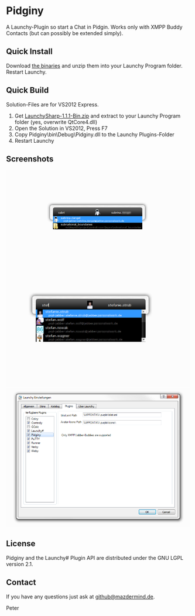 Pidginy
=======

A Launchy-Plugin so start a Chat in Pidgin.
Works only with XMPP Buddy Contacts (but can possibly be extended simply).

Quick Install
-------------
Download [the binaries](http://mazdermind.de/dl/pidginy/release-03.07.2013.zip) and unzip them into your Launchy Program folder. Restart Launchy. 

Quick Build
-------------
Solution-Files are for VS2012 Express.

 1. Get [LaunchySharp-1.1.1-Bin.zip](http://sourceforge.net/projects/launchysharp/files/Launchy%23/1.1.1/LaunchySharp-1.1.1-Bin.zip/download) and extract to your Launchy Program folder (yes, overwrite QtCore4.dll)
 2. Open the Solution in VS2012, Press F7
 3. Copy Pidginy\bin\Debug\Pidginy.dll to the Launchy Plugins-Folder
 4. Restart Launchy

Screenshots
-----------
![Example of Launchy-Selection](/Screenshots/selection.png "Example of Launchy-Selection")
![Example of Multiple matching Contacts in the Launchy-Selection](/Screenshots/multiple.png "Example of Multiple matching Contacts in the Launchy-Selection")
![The settings dialog](/Screenshots/settings.png "The settings dialog")

License
-------
Pidginy and the Launchy# Plugin API are distributed under the GNU LGPL version 2.1.

Contact
-------
If you have any questions just ask at github@mazdermind.de.

Peter
